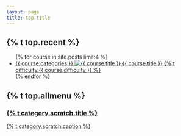 ```yaml
---
layout: page
title: top.title
---
```

<h2 id="newcourse">{% t top.recent %}</h2>
<ul class="top-course-list course-list">
  {% for course in site.posts limit:4 %}
  <li>
    <a href="{{course.url}}">
      <span class="top-course-list-category">{{ course.categories }}</span>
      <img src="/assets/course/{{ course.categories }}/{{ course.course-name }}{{ course.thumbnail }}" alt="{{ course.title }}">
      {{ course.title }}
      <span class="top-course-list-difficulty"> {% t difficulty.{{ course.difficulty }} %} </span>
    </a>
  </li>
  {% endfor %}
</ul>

<h2 id="allmenu">{% t top.allmenu %}</h2>
<div class="list-category">
  <a href="{{ site.baseurl }}/scratch" class="list-category-one">
    <h3>{% t category.scratch.title %}</h3>
    <p>{% t category.scratch.caption %}</p>
  </a>
</div>
